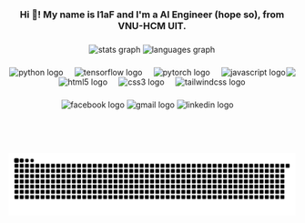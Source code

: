 <h3 align="center">Hi 👋! My name is l1aF and I'm a AI Engineer (hope so), from VNU-HCM UIT.</h3>

###

<div align="center">
  <img src="https://github-readme-stats.vercel.app/api?username=l1aF-2027&hide_title=false&hide_rank=false&show_icons=true&include_all_commits=true&count_private=true&disable_animations=false&theme=dracula&locale=en&hide_border=false" height="150" alt="stats graph"  />
  <img src="https://github-readme-stats.vercel.app/api/top-langs?username=l1aF-2027&locale=en&hide_title=false&layout=compact&card_width=320&langs_count=5&theme=dracula&hide_border=false" height="150" alt="languages graph"  />
</div>

###

<img align="right" height="150" src="https://scontent.fdad3-3.fna.fbcdn.net/v/t39.30808-6/341612791_3432698130339321_6267271345637092744_n.jpg?_nc_cat=110&ccb=1-7&_nc_sid=6ee11a&_nc_ohc=-rVW-hIXqtUQ7kNvgFaJx0Z&_nc_oc=Adi6p0gbErTxbNhqHZe8BMZ7bqYGmJyFv7LN49TjX3yXBlwPbH4r3kKPqumBjIXsVuYtbTDD-TLFwPytgIRcXdU4&_nc_zt=23&_nc_ht=scontent.fdad3-3.fna&_nc_gid=AgjFsuOLrIcKtEu8AII6Vt4&oh=00_AYACGSqtRLz3dyLcb9C_27K_Nu9KtovQVt_TMO2jYB5SoA&oe=67B3995D"  />

###

<div align="center">
  <img src="https://cdn.jsdelivr.net/gh/devicons/devicon/icons/python/python-original.svg" height="30" alt="python logo"  />
  <img width="12" />
  <img src="https://cdn.jsdelivr.net/gh/devicons/devicon/icons/tensorflow/tensorflow-original.svg" height="30" alt="tensorflow logo"  />
  <img width="12" />
  <img src="https://cdn.jsdelivr.net/gh/devicons/devicon/icons/pytorch/pytorch-original.svg" height="30" alt="pytorch logo"  />
  <img width="12" />
  <img src="https://cdn.jsdelivr.net/gh/devicons/devicon/icons/javascript/javascript-original.svg" height="30" alt="javascript logo"  />
  <img width="12" />
  <img src="https://cdn.jsdelivr.net/gh/devicons/devicon/icons/html5/html5-original.svg" height="30" alt="html5 logo"  />
  <img width="12" />
  <img src="https://cdn.jsdelivr.net/gh/devicons/devicon/icons/css3/css3-original.svg" height="30" alt="css3 logo"  />
  <img width="12" />
  <img src="https://cdn.jsdelivr.net/gh/devicons/devicon/icons/tailwindcss/tailwindcss-original-wordmark.svg" height="30" alt="tailwindcss logo"  />
</div>

###

<div align="center">
  <img src="https://img.shields.io/static/v1?message=Facebook&logo=facebook&label=&color=1877F2&logoColor=white&labelColor=&style=for-the-badge" height="35" alt="facebook logo"  />
  <img src="https://img.shields.io/static/v1?message=Gmail&logo=gmail&label=&color=D14836&logoColor=white&labelColor=&style=for-the-badge" height="35" alt="gmail logo"  />
  <img src="https://img.shields.io/static/v1?message=LinkedIn&logo=linkedin&label=&color=0077B5&logoColor=white&labelColor=&style=for-the-badge" height="35" alt="linkedin logo"  />
</div>

###

<br clear="both">

<img src="https://raw.githubusercontent.com/l1aF-2027/l1aF-2027/output/snake.svg" alt="Snake animation" />

###
